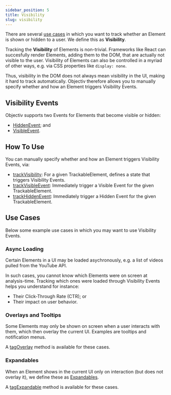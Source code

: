 ```yaml
---
sidebar_position: 5
title: Visibility
slug: visibility
---
```


There are several [use cases](#use-cases) in which you want to track whether an Element is shown or hidden to 
a user. We define this as **Visibility**.

Tracking the **Visibility** of Elements is non-trivial. Frameworks like React can succesfully render Elements, 
adding them to the DOM, that are actually not visible to the user. Visibility of Elements can also be 
controlled in a myriad of other ways, e.g. via CSS properties like `display: none`.

Thus, visibility in the DOM does not always mean visibility in the UI, making it hard to track automatically. 
Objectiv therefore allows you to manually specify whether and how an Element triggers Visibility Events.

## Visibility Events
Objectiv supports two Events for Elements that become visible or hidden:
* [HiddenEvent](/taxonomy/reference/events/HiddenEvent.md); and
* [VisibleEvent](/taxonomy/reference/events/VisibleEvent.md).

## How To Use
You can manually specify whether and how an Element triggers Visibility Events, via:
* [trackVisibility](/tracking/api-reference/eventTrackers/trackVisibility.md): For a given TrackableElement, 
  defines a state that triggers Visibility Events.
* [trackVisibleEvent](/tracking/api-reference/eventTrackers/trackVisibleEvent.md): Immediately trigger a
  Visible Event for the given TrackableElement.
* [trackHiddenEvent](/tracking/api-reference/eventTrackers/trackHiddenEvent.md): Immediately trigger a
  Hidden Event for the given TrackableElement.

## Use Cases
Below some example use cases in which you may want to use Visibility Events.

### Async Loading
Certain Elements in a UI may be loaded asychronously, e.g. a list of videos pulled from the YouTube API. 

In such cases, you cannot know which Elements were on screen at analysis-time. Tracking which ones were 
loaded through Visibility Events helps you understand for instance:
* Their Click-Through Rate (CTR); or
* Their impact on user behavior.

### Overlays and Tooltips
Some Elements may only be shown on screen when a user interacts with them, which then overlay the current UI.
Examples are tooltips and notification menus. 

A [tagOverlay](/tracking/api-reference/locationTaggers/tagOverlay.md) method is available for these cases.

### Expandables
When an Element shows in the current UI only on interaction (but does not overlay it), we define these as 
[Expandables](/taxonomy/reference/location-contexts/ExpandableContext.md).

A [tagExpandable](/tracking/api-reference/locationTaggers/tagExpandable.md) method is 
available for these cases.